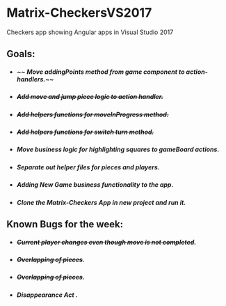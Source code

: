 # Matrix-CheckersVS2017
Checkers app showing Angular apps in Visual Studio 2017
 ## Goals:

 * ##### ~~ Move addingPoints method from game component to action-handlers.~~

 * #####  ~~Add move and jump piece logic to action handler.~~

 * #####  ~~Add helpers functions for moveInProgress method.~~

 * #####  ~~Add helpers functions for switch turn method.~~

 * #####  Move business logic for highlighting squares to gameBoard actions.

  * #####  Separate out helper files for pieces and players.

  * #####  Adding New Game business functionality to the app.

 * #####  Clone the Matrix-Checkers App in new project and run it.

 ## Known Bugs for the week:

 * ##### ~~Current player changes even though move is not completed~~.

 * ##### ~~Overlapping of pieces~~.

 * ##### ~~Overlapping of pieces~~.

 * ##### Disappearance Act .




	 
 
 

